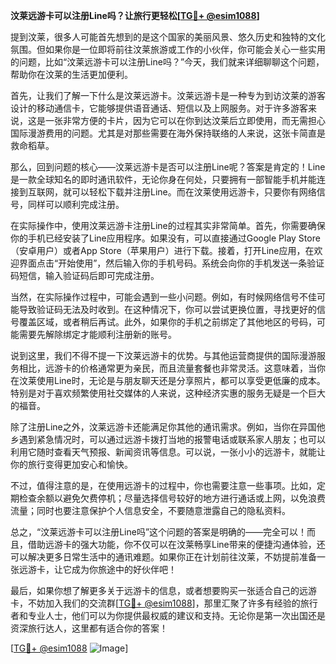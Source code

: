 **汶莱远游卡可以注册Line吗？让旅行更轻松[[TG💪+ @esim1088](https://t.me/s/esim1088)]**

提到汶莱，很多人可能首先想到的是这个国家的美丽风景、悠久历史和独特的文化氛围。但如果你是一位即将前往汶莱旅游或工作的小伙伴，你可能会关心一些实用的问题，比如“汶莱远游卡可以注册Line吗？”今天，我们就来详细聊聊这个问题，帮助你在汶莱的生活更加便利。

首先，让我们了解一下什么是汶莱远游卡。汶莱远游卡是一种专为到访汶莱的游客设计的移动通信卡，它能够提供语音通话、短信以及上网服务。对于许多游客来说，这是一张非常方便的卡片，因为它可以在你到达汶莱后立即使用，而无需担心国际漫游费用的问题。尤其是对那些需要在海外保持联络的人来说，这张卡简直是救命稻草。

那么，回到问题的核心——汶莱远游卡是否可以注册Line呢？答案是肯定的！Line是一款全球知名的即时通讯软件，无论你身在何处，只要拥有一部智能手机并能连接到互联网，就可以轻松下载并注册Line。而在汶莱使用远游卡，只要你有网络信号，同样可以顺利完成注册。

在实际操作中，使用汶莱远游卡注册Line的过程其实非常简单。首先，你需要确保你的手机已经安装了Line应用程序。如果没有，可以直接通过Google Play Store（安卓用户）或者App Store（苹果用户）进行下载。接着，打开Line应用，在欢迎界面点击“开始使用”，然后输入你的手机号码。系统会向你的手机发送一条验证码短信，输入验证码后即可完成注册。

当然，在实际操作过程中，可能会遇到一些小问题。例如，有时候网络信号不佳可能导致验证码无法及时收到。在这种情况下，你可以尝试更换位置，寻找更好的信号覆盖区域，或者稍后再试。此外，如果你的手机之前绑定了其他地区的号码，可能需要先解除绑定才能顺利注册新的账号。

说到这里，我们不得不提一下汶莱远游卡的优势。与其他运营商提供的国际漫游服务相比，远游卡的价格通常更为亲民，而且流量套餐也非常灵活。这意味着，当你在汶莱使用Line时，无论是与朋友聊天还是分享照片，都可以享受更低廉的成本。特别是对于喜欢频繁使用社交媒体的人来说，这种经济实惠的服务无疑是一个巨大的福音。

除了注册Line之外，汶莱远游卡还能满足你其他的通讯需求。例如，当你在异国他乡遇到紧急情况时，可以通过远游卡拨打当地的报警电话或联系家人朋友；也可以利用它随时查看天气预报、新闻资讯等信息。可以说，一张小小的远游卡，就能让你的旅行变得更加安心和愉快。

不过，值得注意的是，在使用远游卡的过程中，你也需要注意一些事项。比如，定期检查余额以避免欠费停机；尽量选择信号较好的地方进行通话或上网，以免浪费流量；同时也要注意保护个人信息安全，不要随意泄露自己的隐私资料。

总之，“汶莱远游卡可以注册Line吗”这个问题的答案是明确的——完全可以！而且，借助远游卡的强大功能，你不仅可以在汶莱畅享Line带来的便捷沟通体验，还可以解决更多日常生活中的通讯难题。如果你正在计划前往汶莱，不妨提前准备一张远游卡，让它成为你旅途中的好伙伴吧！

最后，如果你想了解更多关于远游卡的信息，或者想要购买一张适合自己的远游卡，不妨加入我们的交流群[[TG💪+ @esim1088](https://t.me/s/esim1088)]，那里汇聚了许多有经验的旅行者和专业人士，他们可以为你提供最权威的建议和支持。无论你是第一次出国还是资深旅行达人，这里都有适合你的答案！

[[TG💪+ @esim1088](https://t.me/s/esim1088) ![Image](https://i.postimg.cc/4NQfJmqS/Snipaste-2025-05-13-00-14-12.png)]